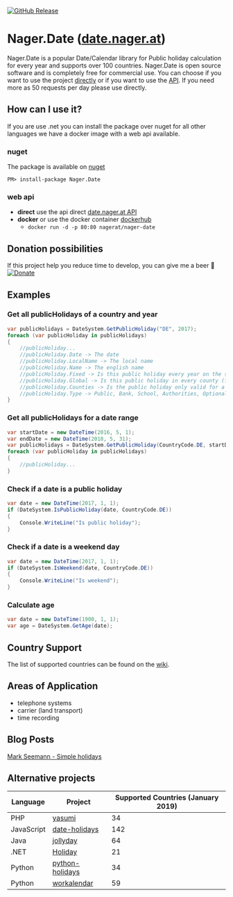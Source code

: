 [![GitHub Release](https://img.shields.io/github/release/tinohager/nager.date.svg?style=flat-square)](https://github.com/tinohager/nager.date/releases)

# Nager.Date ([date.nager.at](https://date.nager.at))

Nager.Date is a popular Date/Calendar library for Public holiday calculation for every year and supports over 100 countries. Nager.Date is open source software and is completely free for commercial use. You can choose if you want to use the project [directly](https://www.nuget.org/packages/Nager.Date) or if you want to use the [API](https://date.nager.at/API). If you need more as 50 requests per day please use directly.

## How can I use it?

If you are use .net you can install the package over nuget for all other languages we have a docker image with a web api available.

### nuget
The package is available on [nuget](https://www.nuget.org/packages/Nager.Date)
```
PM> install-package Nager.Date
```

### web api
- **direct** use the api direct [date.nager.at API](https://date.nager.at/API)
- **docker** or use the docker container [dockerhub](https://hub.docker.com/r/nagerat/nager-date)
  - `docker run -d -p 80:80 nagerat/nager-date`

## Donation possibilities
If this project help you reduce time to develop, you can give me a beer :beer:
[![Donate](https://img.shields.io/badge/Donate-PayPal-green.svg)](https://www.paypal.me/nagerat/25)

## Examples

### Get all publicHolidays of a country and year
```cs
var publicHolidays = DateSystem.GetPublicHoliday("DE", 2017);
foreach (var publicHoliday in publicHolidays)
{
    //publicHoliday...
    //publicHoliday.Date -> The date
    //publicHoliday.LocalName -> The local name
    //publicHoliday.Name -> The english name
    //publicHoliday.Fixed -> Is this public holiday every year on the same date
    //publicHoliday.Global -> Is this public holiday in every county (federal state)
    //publicHoliday.Counties -> Is the public holiday only valid for a special county ISO-3166-2 - Federal states
    //publicHoliday.Type -> Public, Bank, School, Authorities, Optional, Observance
}
```

### Get all publicHolidays for a date range
```cs
var startDate = new DateTime(2016, 5, 1);
var endDate = new DateTime(2018, 5, 31);
var publicHolidays = DateSystem.GetPublicHoliday(CountryCode.DE, startDate, endDate);
foreach (var publicHoliday in publicHolidays)
{
	//publicHoliday...
}
```

### Check if a date is a public holiday
```cs
var date = new DateTime(2017, 1, 1);
if (DateSystem.IsPublicHoliday(date, CountryCode.DE))
{
    Console.WriteLine("Is public holiday");
}
```

### Check if a date is a weekend day
```cs
var date = new DateTime(2017, 1, 1);
if (DateSystem.IsWeekend(date, CountryCode.DE))
{
    Console.WriteLine("Is weekend");
}
```

### Calculate age
```cs
var date = new DateTime(1900, 1, 1);
var age = DateSystem.GetAge(date);
```

## Country Support

The list of supported countries can be found on the [wiki](https://github.com/tinohager/Nager.Date/wiki/Supported-Countries).

## Areas of Application
- telephone systems
- carrier (land transport)
- time recording

## Blog Posts

[Mark Seemann - Simple holidays](http://blog.ploeh.dk/2017/04/24/simple-holidays/)

## Alternative projects

| Language | Project | Supported Countries (January 2019) |
| ------------- | ------------- | ------------- |
| PHP | [yasumi](https://github.com/azuyalabs/yasumi) | 34 |
| JavaScript | [date-holidays](https://github.com/commenthol/date-holidays) | 142 |
| Java | [jollyday](https://github.com/svendiedrichsen/jollyday) | 64 |
| .NET | [Holiday](https://github.com/martinjw/Holiday) | 21 |
| Python | [python-holidays](https://github.com/ryanss/python-holidays) | 34 |
| Python | [workalendar](https://github.com/peopledoc/workalendar) | 59 |
